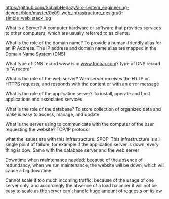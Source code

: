 https://github.com/SohaibHegazy/alx-system_engineering-devops/blob/master/0x09-web_infrastructure_design/0-simple_web_stack.jpg

What is a Server?
A computer hardware or software that provides services to other computers, which are usually referred to as clients.

What is the role of the domain name?
To provide a human-friendly alias for an IP Address. The IP address and domain name alias are mapped in the Domain Name System (DNS)

What type of DNS record www is in www.foobar.com?
type of DNS record is "A record"

What is the role of the web server?
Web server receives the HTTP or HTTPS requests, and responds with the content or with an error message

What is the role of the application server?
To install, operate and host applications and associated services

What is the role of the database?
To store collection of organized data and make is easy to access, manage, and update

What is the server using to communicate with the computer of the user requesting the website?
TCP/IP protocol

what the issues are with this infrastructure:
SPOF:
This infrastructure is all single point of failure, for example if the application server is down, every thing is dow. Same with the database server and the web server

Downtime when maintenance needed:
because of the absence of redundancy, when we run maintenance, the website will be down, which will cause a big downtime

Cannot scale if too much incoming traffic:
because of the usage of one server only, and accordingly the absence of a load balancer it will not be easy to scale as the server can't handle huge amount of requests on its ow
